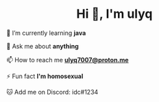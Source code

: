 <h1 align="center">Hi 👋, I'm ulyq</h1>

🌱 I’m currently learning **java**

💬 Ask me about **anything**

📫 How to reach me **ulyq7007@proton.me**

⚡ Fun fact **I'm homosexual**

🐱 Add me on Discord: idc#1234
